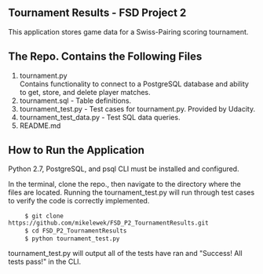 Tournament Results - FSD Project 2
------------------------------------
<p>This application stores game data for a Swiss-Pairing scoring tournament.</p>

The Repo. Contains the Following Files
-------------------------------------
 1. tournament.py<br>
     Contains functionality to connect to a PostgreSQL database and ability<br>
     to get, store, and delete player matches.<br>
 2. tournament.sql - Table definitions.<br>
 3. tournament_test.py - Test cases for tournament.py. Provided by Udacity.<br>
 4. tournament_test_data.py - Test SQL data queries.<br>
 5. README.md

How to Run the Application
-------------------------
<p>Python 2.7, PostgreSQL, and psql CLI must be installed and configured.</p>
<p>In the terminal, clone the repo., then navigate to the directory where the files are located. Running the tournament_test.py will run through test cases to verify the code is correctly implemented.</p>

<pre>
	<code>$ git clone https://github.com/mikelewek/FSD_P2_TournamentResults.git</code>
	<code>$ cd FSD_P2_TournamentResults</code>
	<code>$ python tournament_test.py</code>
</pre>

<p>tournament_test.py will output all of the tests have ran and "Success!  All tests pass!" in the CLI.</p>